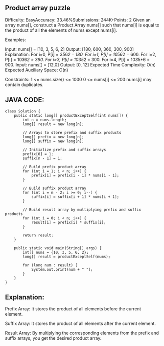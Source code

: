 ## Product array puzzle
Difficulty: EasyAccuracy: 33.46%Submissions: 244K+Points: 2
Given an array nums[], construct a Product Array nums[] such that nums[i] is equal to the product of all the elements of nums except nums[i].

Examples:

Input: nums[] = [10, 3, 5, 6, 2]
Output: [180, 600, 360, 300, 900]
Explanation: For i=0, P[i] = 3*5*6*2 = 180.
For i=1, P[i] = 10*5*6*2 = 600.
For i=2, P[i] = 10*3*6*2 = 360.
For i=3, P[i] = 10*3*5*2 = 300.
For i=4, P[i] = 10*3*5*6 = 900.
Input: nums[] = [12,0]
Output: [0, 12]
Expected Time Complexity: O(n)
Expected Auxiliary Space: O(n)

Constraints:
1 <= nums.size() <= 1000
0 <= nums[i] <= 200
nums[i] may contain duplicates.

## JAVA CODE:
```
class Solution {
    public static long[] productExceptSelf(int nums[]) {
        int n = nums.length;
        long[] result = new long[n];
        
        // Arrays to store prefix and suffix products
        long[] prefix = new long[n];
        long[] suffix = new long[n];
        
        // Initialize prefix and suffix arrays
        prefix[0] = 1;
        suffix[n - 1] = 1;
        
        // Build prefix product array
        for (int i = 1; i < n; i++) {
            prefix[i] = prefix[i - 1] * nums[i - 1];
        }
        
        // Build suffix product array
        for (int i = n - 2; i >= 0; i--) {
            suffix[i] = suffix[i + 1] * nums[i + 1];
        }
        
        // Build result array by multiplying prefix and suffix products
        for (int i = 0; i < n; i++) {
            result[i] = prefix[i] * suffix[i];
        }
        
        return result;
    }

    public static void main(String[] args) {
        int[] nums = {10, 3, 5, 6, 2};
        long[] result = productExceptSelf(nums);

        for (long num : result) {
            System.out.print(num + " ");
        }
    }
}
```

## Explanation:
Prefix Array: It stores the product of all elements before the current element.

Suffix Array: It stores the product of all elements after the current element.

Result Array: By multiplying the corresponding elements from the prefix and suffix arrays, you get the desired product array.
